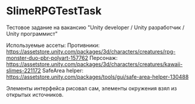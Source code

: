 # SlimeRPGTestTask
Тестовое задание на вакансию "Unity developer / Unity разработчик / Unity программист"

Используемые ассеты:
Противники: https://assetstore.unity.com/packages/3d/characters/creatures/rpg-monster-duo-pbr-polyart-157762
Персонаж: https://assetstore.unity.com/packages/3d/characters/creatures/kawaii-slimes-221172
SafeArea helper: https://assetstore.unity.com/packages/tools/gui/safe-area-helper-130488

Элементы интерфейса рисовал сам, элементы окружения взял из открытых источников.
